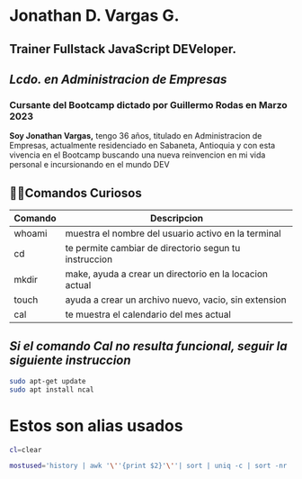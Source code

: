 [//]: <> (http://localhost:8080/jhonydvg/index.html)

[//]: <> (npx @11ty/eleventy --serve)
# Jonathan D. Vargas G.
## Trainer Fullstack JavaScript DEVeloper.
## _Lcdo. en Administracion de Empresas_

### **Cursante del Bootcamp dictado por Guillermo Rodas en Marzo 2023**


**Soy Jonathan Vargas,** tengo 36 años, titulado en Administracion de Empresas, actualmente residenciado en Sabaneta, Antioquia y con esta vivencia en el Bootcamp buscando una nueva reinvencion en mi vida personal e incursionando en el mundo DEV 

## 🐱‍👤Comandos Curiosos
| Comando | Descripcion |
| ------  | -------------------------------------------------------- |
| whoami  | muestra el nombre del usuario activo en la terminal      |
| cd      | te permite cambiar de directorio segun tu instruccion    |
| mkdir   | make, ayuda a crear un directorio en la locacion actual  |
| touch   | ayuda a crear un archivo nuevo, vacio, sin extension     |
| cal     | te muestra el calendario del mes actual                  |

## ***Si el comando Cal no resulta funcional, seguir la siguiente instruccion***
```sh
sudo apt-get update
sudo apt install ncal
```

# Estos son alias usados

```bash
cl=clear 

mostused='history | awk '\''{print $2}'\''| sort | uniq -c | sort -nr | head -n 10'
```
